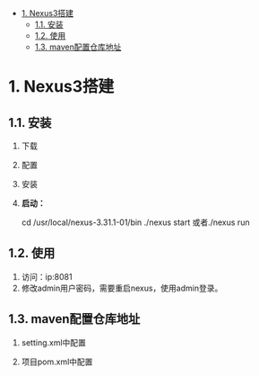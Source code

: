 
<!-- TOC -->

- [1. Nexus3搭建](#1-nexus3搭建)
    - [1.1. 安装](#11-安装)
    - [1.2. 使用](#12-使用)
    - [1.3. maven配置仓库地址](#13-maven配置仓库地址)

<!-- /TOC -->

# 1. Nexus3搭建 
<!-- 
下载地址：http://www.sonatype.org/nexus/archived/

*** https://blog.csdn.net/qq_43100406/article/details/97156661
*** https://blog.csdn.net/blackoon88/article/details/124404129

***Ubuntu下搭建Nexus私服图文详解
https://blog.csdn.net/yangxiaochen_jk/article/details/122608793

-->



## 1.1. 安装
1. 下载
2. 配置  
3. 安装  
4. **启动：**  

    cd /usr/local/nexus-3.31.1-01/bin
    ./nexus start 或者./nexus run

## 1.2. 使用  

1. 访问：ip:8081  
2. 修改admin用户密码，需要重启nexus，使用admin登录。    


## 1.3. maven配置仓库地址  
1. setting.xml中配置  


2. 项目pom.xml中配置  

